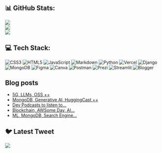 ## 📊 GitHub Stats:
![](https://github-readme-stats.vercel.app/api?username=dotAadarsh&theme=dark&hide_border=false&include_all_commits=false&count_private=false)<br/>
![](https://github-readme-streak-stats.herokuapp.com/?user=dotAadarsh&theme=dark&hide_border=false)<br/>
![](https://github-readme-stats.vercel.app/api/top-langs/?username=dotAadarsh&theme=dark&hide_border=false&include_all_commits=false&count_private=false&layout=compact)


## 💻 Tech Stack:
![CSS3](https://img.shields.io/badge/css3-%231572B6.svg?style=for-the-badge&logo=css3&logoColor=white) ![HTML5](https://img.shields.io/badge/html5-%23E34F26.svg?style=for-the-badge&logo=html5&logoColor=white) ![JavaScript](https://img.shields.io/badge/javascript-%23323330.svg?style=for-the-badge&logo=javascript&logoColor=%23F7DF1E) ![Markdown](https://img.shields.io/badge/markdown-%23000000.svg?style=for-the-badge&logo=markdown&logoColor=white) ![Python](https://img.shields.io/badge/python-3670A0?style=for-the-badge&logo=python&logoColor=ffdd54) ![Vercel](https://img.shields.io/badge/vercel-%23000000.svg?style=for-the-badge&logo=vercel&logoColor=white) ![Django](https://img.shields.io/badge/django-%23092E20.svg?style=for-the-badge&logo=django&logoColor=white) ![MongoDB](https://img.shields.io/badge/MongoDB-%234ea94b.svg?style=for-the-badge&logo=mongodb&logoColor=white) 	![Figma](https://img.shields.io/badge/figma-%23F24E1E.svg?style=for-the-badge&logo=figma&logoColor=white) ![Canva](https://img.shields.io/badge/Canva-%2300C4CC.svg?style=for-the-badge&logo=Canva&logoColor=white) ![Postman](https://img.shields.io/badge/Postman-FF6C37?style=for-the-badge&logo=postman&logoColor=white) ![Prezi](https://img.shields.io/badge/Prezi-%23000000.svg?style=for-the-badge&logo=Prezi&logoColor=white) ![Streamlit](https://img.shields.io/badge/Streamlit-FF4B4B.svg?style=for-the-badge&logo=Streamlit&logoColor=white) ![Blogger](https://img.shields.io/badge/Blogger-FF5722.svg?style=for-the-badge&logo=Blogger&logoColor=white)


## Blog posts
<!-- BLOG-POST-LIST:START -->
- [5G, LLMs, OSS ++](https://todayinx.hashnode.dev/5g-llms-oss)
- [MongoDB, Generative AI, HuggingCast ++](https://todayinx.hashnode.dev/mongodb-generative-ai-huggingcast)
- [Dev Podcasts to listen to...](https://todayinx.hashnode.dev/dev-podcasts-to-listen-to)
- [Blockchain, AWSome Day, AI...](https://todayinx.hashnode.dev/blockchain-awsome-day-ai)
- [ML, MongoDB, Search Engine...](https://todayinx.hashnode.dev/ml-mongodb-search-engine)
<!-- BLOG-POST-LIST:END -->


## 🐦 Latest Tweet
[![](https://gtce.itsvg.in/api?username=dotaadarsh)](https://github.com/VishwaGauravIn/github-twitter-card-embed)

